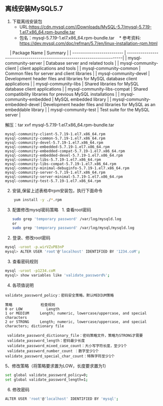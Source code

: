 ## 离线安装MySQL5.7


1. 下载离线安装包
    *  URL:https://cdn.mysql.com//Downloads/MySQL-5.7/mysql-5.7.19-1.el7.x86_64.rpm-bundle.tar
    *  包名：mysql-5.7.19-1.el7.x86_64.rpm-bundle.tar 
    *  参考资料: https://dev.mysql.com/doc/refman/5.7/en/linux-installation-rpm.html
    
    
| Package Name               |	Summary                                                                   |
| -------------------------- | ----------------------------------------------------------------------------|
| mysql-community-server     | Database server and related tools |
| mysql-community-client     | client applications and tools |
| mysql-community-common     | Common files for server and client libraries |
| mysql-community-devel      | Development header files and libraries for MySQL database client applications |
| mysql-community-libs       | Shared libraries for MySQL database client applications |
| mysql-community-libs-compat    |	Shared compatibility libraries for previous MySQL installations |
| mysql-community-embedded       |	MySQL embedded library |
| mysql-community-embedded-devel |	Development header files and libraries for MySQL as an embeddable library |
| mysql-community-test           |	Test suite for the MySQL server |

解压：tar xvf mysql-5.7.19-1.el7.x86_64.rpm-bundle.tar
```text
mysql-community-client-5.7.19-1.el7.x86_64.rpm
mysql-community-common-5.7.19-1.el7.x86_64.rpm
mysql-community-devel-5.7.19-1.el7.x86_64.rpm
mysql-community-embedded-5.7.19-1.el7.x86_64.rpm
mysql-community-embedded-compat-5.7.19-1.el7.x86_64.rpm
mysql-community-embedded-devel-5.7.19-1.el7.x86_64.rpm
mysql-community-libs-5.7.19-1.el7.x86_64.rpm
mysql-community-libs-compat-5.7.19-1.el7.x86_64.rpm
mysql-community-minimal-debuginfo-5.7.19-1.el7.x86_64.rpm
mysql-community-server-5.7.19-1.el7.x86_64.rpm
mysql-community-server-minimal-5.7.19-1.el7.x86_64.rpm
mysql-community-test-5.7.19-1.el7.x86_64.rpm
``` 

2. 安装,保留上述表格中rpm安装包，执行下面命令
```sh
    yum install -y ./*.rpm
```

3. 配置修改mysql密码策略
   1. 查看root密码
   ```sh
   sudo grep 'temporary password' /var/log/mysqld.log
   or
   sudo grep 'temporary password' /var/log/mysql/mysqld.log
   ```
   2. 登录、修改root密码
   ```sh
   mysql -uroot -p.wirVZuPB3nP
   mysql> ALTER USER 'root'@'localhost' IDENTIFIED BY '1234.coM';  
   ```
   3. 查看密码规则
   ```sh
   mysql -uroot -p1234.coM
   mysql> show variables like 'validate_password%';
   ```
   4. 各项值说明
```text
validate_password_policy：密码安全策略，默认MEDIUM策略

策略	           检查规则
0 or LOW	       Length
1 or MEDIUM	    Length; numeric, lowercase/uppercase, and special characters
2 or STRONG	    Length; numeric, lowercase/uppercase, and special characters; dictionary file

 validate_password_dictionary_file：密码策略文件，策略为STRONG才需要
 validate_password_length：密码最少长度 
 validate_password_mixed_case_count：大小写字符长度，至少1个
 validate_password_number_count ：数字至少1个  validate_password_special_char_count：特殊字符至少1个
```
   5、修改策略（将策略要求置为LOW，长度要求置为1）
```sh
set global validate_password_policy=0;
set global validate_password_length=1;
```
   6. 修改密码
```sh
ALTER USER 'root'@'localhost' IDENTIFIED BY 'mysql';
   
```


